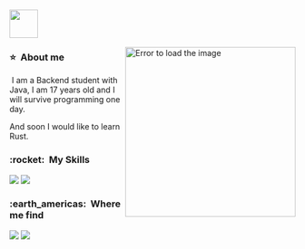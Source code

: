 <!--The gif of cat and link github-->
### <img src="https://cdn.discordapp.com/attachments/1212890302923284538/1228074698496147526/totoro_plushie_selfie_.jpg?ex=662ab8b0&is=661843b0&hm=0c7c432dd444e29802518740635b48faa0778d3ff65eeccfb222affc19198658&" width="50" border-radius="30px">

<!--There is the image than is in side right-->

<img src="https://media1.tenor.com/m/RqN9FleEyaEAAAAd/shinoa.gif" min-width="400px" max-width="400px" width="300px" height="300px" align="right" alt="Error to load the image">

<!--About me-->
<div align="left">
  <h3> ⭐ &nbsp;About me </h3>
  <p>&nbsp;I am a Backend student with Java, I am 17 years old and I will survive programming one day.</p>
  <p>And soon I would like to learn Rust.</p>
</div>

<!--The skills-->
<div align="left">
  <h3> :rocket: &nbsp;My Skills </h3>
  <img src="https://img.shields.io/badge/Java-ED8B00?style=for-the-badge&logo=openjdk&logoColor=white" />
  <img src="https://img.shields.io/badge/Spring-6DB33F?style=for-the-badge&logo=spring&logoColor=white" />
</div>

<!--Where me find-->
<div align="leftt"> 
  <h3> :earth_americas: &nbsp;Where me find </h3> 
  
  <a href="https://www.instagram.com/hansss.05" target="_blank"><img src="https://img.shields.io/badge/Instagram-E4405F?style=for-the-badge&logo=instagram&logoColor=white" target="_blank"></a>
  <a href="mailto:hanss.md@outlook.com" target="_blank"><img src="https://img.shields.io/badge/Gmail-D14836?style=for-the-badge&logo=gmail&logoColor=white" target="_blank"></a>
  
</div>
<br>
